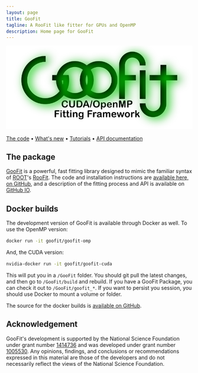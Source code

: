 ```yaml
---
layout: page
title: GooFit
tagline: A RooFit like fitter for GPUs and OpenMP
description: Home page for GooFit
---
```


[![GooFit Logo](./images/GooFitLogo.png)][GooFit]

[The code][GooFit] • [What's new](https://github.com/GooFit/GooFit/blob/master/CHANGELOG.md) • [Tutorials] • [API documentation]


## The package

[GooFit] is a powerful, fast fitting library designed to mimic the familiar syntax of [ROOT](https://root.cern.ch)'s [RooFit](http://roofit.sourceforge.net). The code and installation instructions are [available here, on GitHub][GooFit], and a description of the fitting process and API is available on [GitHub IO](https://GooFit.github.io/GooFit).


## Docker builds

The development version of GooFit is available through Docker as well. To use the OpenMP version:

```bash
docker run -it goofit/goofit-omp
```

And, the CUDA version:

```bash
nvidia-docker run -it goofit/goofit-cuda
```

This will put you in a `/GooFit` folder. You should git pull the latest changes, and then go to `/GooFit/build` and rebuild. If you have a GooFit Package, you can check it out to `/GooFit/goofit_*`. If you want to persist you session, you should use Docker to mount a volume or folder.

The source for the docker builds is [available on GitHub](https://github.com/GooFit/goofit-docker).

## Acknowledgement 

GooFit's development is supported by the National Science Foundation under grant number [1414736]
and was developed under grant number [1005530]. 
Any opinions, findings, and conclusions or recommendations expressed in this material are those of the developers
and do not necessarily reflect the views of the National Science Foundation.

[GooFit]:            https://github.com/GooFit/GooFit
[1005530]:           https://nsf.gov/awardsearch/showAward?AWD_ID=1005530
[1414736]:           https://nsf.gov/awardsearch/showAward?AWD_ID=1414736
[Tutorials]:         https://henryiii.gitbooks.io/goofit/content/
[API documentation]: https://GooFit.github.io/GooFit
